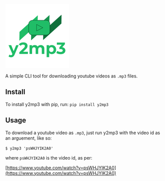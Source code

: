 ![logo](y2mp3_logo.png?raw=true "y2mp3")

A simple CLI tool for downloading youtube videos as `.mp3` files.

## Install
To install y2mp3 with pip, run: `pip install y2mp3`

## Usage
To download a youtube video as `.mp3`, just run y2mp3 with the video id as an arguement, like so:

`$ y2mp3 'psWHJYIK2A0'`

where `psWHJYIK2A0` is the video id, as per:

[https://www.youtube.com/watch?v=psWHJYIK2A0](https://www.youtube.com/watch?v=psWHJYIK2A0)
